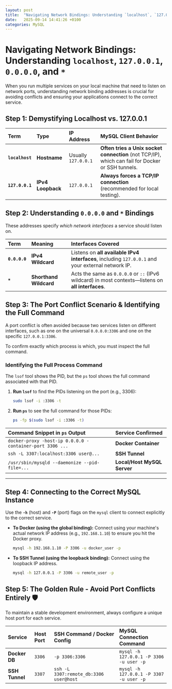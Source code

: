 ```yaml
---
layout: post
title:  "Navigating Network Bindings: Understanding `localhost`, `127.0.0.1`, `0.0.0.0`, and `*`"
date:   2025-09-14 14:41:26 +0100
categories: MySQL
---
```


# Navigating Network Bindings: Understanding `localhost`, `127.0.0.1`, `0.0.0.0`, and `*`

When you run multiple services on your local machine that need to listen on network ports, understanding network binding addresses is crucial for avoiding conflicts and ensuring your applications connect to the correct service.

## Step 1: Demystifying Localhost vs. 127.0.0.1

| Term | Type | IP Address | MySQL Client Behavior |
| :--- | :--- | :--- | :--- |
| **`localhost`** | **Hostname** | Usually `127.0.0.1` | **Often tries a Unix socket connection** (not TCP/IP), which can fail for Docker or SSH tunnels. |
| **`127.0.0.1`** | **IPv4 Loopback** | `127.0.0.1` | **Always forces a TCP/IP connection** (recommended for local testing). |

## Step 2: Understanding `0.0.0.0` and `*` Bindings

These addresses specify *which network interfaces* a service should listen on.

| Term | Meaning | Interfaces Covered |
| :--- | :--- | :--- |
| **`0.0.0.0`** | **IPv4 Wildcard** | Listens on **all available IPv4 interfaces**, including `127.0.0.1` and your external network IP. |
| **`*`** | **Shorthand Wildcard** | Acts the same as `0.0.0.0` or `::` (IPv6 wildcard) in most contexts—listens on **all interfaces**. |

## Step 3: The Port Conflict Scenario & Identifying the Full Command

A port conflict is often avoided because two services listen on different interfaces, such as one on the universal `0.0.0.0:3306` and one on the specific `127.0.0.1:3306`.

To confirm exactly which process is which, you must inspect the full command.

### Identifying the Full Process Command

The `lsof` tool shows the PID, but the `ps` tool shows the full command associated with that PID.

1.  **Run `lsof`** to find the PIDs listening on the port (e.g., 3306):

    ```bash
    sudo lsof -i :3306 -t
    ```

2.  **Run `ps`** to see the full command for those PIDs:

    ```bash
    ps -fp $(sudo lsof -i :3306 -t)
    ```

| Command Snippet in `ps` Output | Service Confirmed |
| :--- | :--- |
| `docker-proxy -host-ip 0.0.0.0 -container-port 3306 ...` | **Docker Container** |
| `ssh -L 3307:localhost:3306 user@...` | **SSH Tunnel** |
| `/usr/sbin/mysqld --daemonize --pid-file=...` | **Local/Host MySQL Server** |

-----

## Step 4: Connecting to the Correct MySQL Instance

Use the **`-h`** (host) and **`-P`** (port) flags on the `mysql` client to connect explicitly to the correct service.

  * **To Docker (using the global binding):** Connect using your machine's actual network IP address (e.g., `192.168.1.10`) to ensure you hit the Docker proxy.

    ```bash
    mysql -h 192.168.1.10 -P 3306 -u docker_user -p
    ```

  * **To SSH Tunnel (using the loopback binding):** Connect using the loopback IP address.

    ```bash
    mysql -h 127.0.0.1 -P 3306 -u remote_user -p
    ```

## Step 5: The Golden Rule - Avoid Port Conflicts Entirely 🛡️

To maintain a stable development environment, always configure a unique host port for each service.

| Service | Host Port | SSH Command / Docker Config | MySQL Connection Command |
| :--- | :--- | :--- | :--- |
| **Docker DB** | `3306` | `-p 3306:3306` | `mysql -h 127.0.0.1 -P 3306 -u user -p` |
| **SSH Tunnel** | `3307` | `ssh -L 3307:remote_db:3306 user@host` | `mysql -h 127.0.0.1 -P 3307 -u user -p` |
